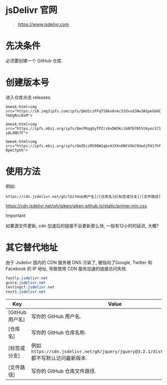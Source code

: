# jsDelivr 官网

> https://www.jsdelivr.com

# 先决条件

必须要创建一个 GitHub 仓库.

# 创建版本号

进入仓库点击 releases.

`Gmeek-html<img src="https://i0.img2ipfs.com/ipfs/QmU1czFFqTS8kx6nkc52dxxdJHw3ASpeGGHCYmUgRxcBxM">`

`Gmeek-html<img src="https://ipfs.mbzj.org/ipfs/QmcPKqqhyTPZrsbvDW5KcibNfEFN55t6yecS71yAL8Nh7F">`

`Gmeek-html<img src="https://ipfs.mbzj.org/ipfs/QmZEczMS98W1qbcHJXhn6NtVXkC9UwdjP417hFRpkCTphh">`

# 使用方法

例如:

`https://cdn.jsdelivr.net/gh/[GitHub用户名]/[仓库名]@[标签或分支]/[文件路径]`

https://cdn.jsdelivr.net/gh/gjken/gjken.github.io/static/primer.min.css

> [!Important]
> 如果源文件更新, cdn 加速后的链接不会更新那么快, 一般有12小时的延迟, 大概?

# 其它替代地址

由于 Jsdelivr 国内的 CDN 服务被 DNS 污染了, 被指向了Google, Twitter 和 Facebook 的 IP 地址, 导致使用 CDN 服务加速的链接访问失败.

```css
fastly.jsdelivr.net
gcore.jsdelivr.net
testingcf.jsdelivr.net
test1.jsdelivr.net
```

| Key | Value
| - | -
| [GitHub 用户名] | 写你的 GitHub 用户名.
| [仓库名]  | 写你的 GitHub 仓库名称.
| [标签或分支] | 例如 `https://cdn.jsdelivr.net/gh/jquery/jquery@3.2.1/dist/jquery.min.js`<br>都不写默认访问最新版本.</br>
| [文件路径] | 写你的 GitHub 仓库文件路径.